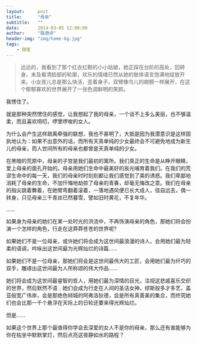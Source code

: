 ```yaml
---
layout:     post
title:      "母亲"
subtitle:   ""
date:       2014-03-05 12:00:00
author:     "路酒诗"
header-img: "img/home-bg.jpg"
tags:
    - 随笔
---
```



>远远的，我看到了那个红衣红鞋的小小姑娘，她正踩在台阶的高处，回转身。未及看清脸部的轮廓，欢乐的情绪已然从她的肢体语言饱满地绽放开来。小女孩儿总是那么快活，歪着身子，双臂像鸟儿的翅膀一样展开，在这个郁郁寡欢的世界展开了一张色调鲜明的笑颜。

我愣住了。

就是那种突然愣住的感觉，让我想起了我的母亲，一个谈不上多么美丽，也不够温柔，而且喜欢唠叨，啰里啰唆的女人。

为什么会产生这样疏离牵强的联想，我也不甚明了，大抵是因为我潜意识是这样固执地认为：如果不出意外的话，而所有天真单纯的少女最终会不可避免地成为新生儿的母亲，而人世间所有的母亲也都曾是天真单纯的少女。

在黑暗的荒原中，母亲的子宫是我们最初的寓所。我们真正的生命是从睁开眼睛，爱上母亲的面孔开始的。母亲用她们生命中最美好的辰光哺育着我们。在我们的荒谬生命中的每一天，我们的母亲时时刻刻都让我们感觉到了美的诱惑。我们卑鄙地消耗了母亲的生命，不加忏悔地劫掠了母亲的青春，却毫无悔改之意。我们在母亲的指尖跳着舞着，在她臂弯翻着滚着，一落地遇风便已长大成人，径自远去，偶一转身，只见母亲三千青丝已然暮雪，譬如旧时黄花，不复年华。


……


如果身为母亲的她们在某一处时光的洪流中，不再饰演母亲的角色，那她们将会扮演一个怎样的角色，行走在这莽莽苍苍的世界呢?

如果她们不是一位母亲，或许她们将会成为这世间最浪漫的诗人，会用她们最为轻柔的语调，吟咏出这世间最为光辉灿烂的诗篇……

如果她们不是一位母亲，那她们将会是这世间最伟大的工匠，会用她们最为纤巧的双手，雕琢出这世间最为人所称颂的伟大作品……

她们将会成为这世间最睿智的哲人，用她们最为深情的目光，注视这悲戚喜乐交织的世界，然后默然不语﹔她们会成为行走在人间的圣洁女神，缪斯般多才多艺，盖亚般宽广伟岸，会是那绝色倾城的阿弗洛狄德，会是所有真善美的集合，而终究她们也会比那一千个悬浮在天际上的日轮还要来得光辉灿烂。

但是……

如果这个世界上那个最值得你学会去深爱的女人不是你的母亲，那么还有谁能够为你在枯坐中默默掌灯，然后点亮这夜静如水的路程？